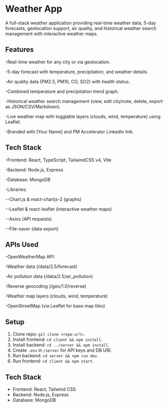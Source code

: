 # Weather App

A full-stack weather application providing real-time weather data, 5-day forecasts, geolocation support, air quality, and historical weather search management with interactive weather maps.

## Features





-Real-time weather for any city or via geolocation.



-5-day forecast with temperature, precipitation, and weather details.



-Air quality data (PM2.5, PM10, CO, SO2) with health status.



-Combined temperature and precipitation trend graph.



-Historical weather search management (view, edit city/note, delete, export as JSON/CSV/Markdown).



-Live weather map with togglable layers (clouds, wind, temperature) using Leaflet.



-Branded with [Your Name] and PM Accelerator LinkedIn link.

## Tech Stack





-Frontend: React, TypeScript, TailwindCSS v4, Vite



-Backend: Node.js, Express



-Database: MongoDB



-Libraries:





--Chart.js & react-chartjs-2 (graphs)



--Leaflet & react-leaflet (interactive weather maps)



--Axios (API requests)



--File-saver (data export)

## APIs Used





-OpenWeatherMap API:





-Weather data (/data/2.5/forecast)



-Air pollution data (/data/2.5/air_pollution)



-Reverse geocoding (/geo/1.0/reverse)



-Weather map layers (clouds, wind, temperature)



-OpenStreetMap (via Leaflet for base map tiles)

## Setup
1. Clone repo: `git clone <repo-url>`.
2. Install frontend: `cd client && npm install`.
3. Install backend: `cd ../server && npm install`.
4. Create `.env` in `/server` for API keys and DB URI.
5. Run backend: `cd server && npm run dev`.
6. Run frontend: `cd client && npm start`.

## Tech Stack
- Frontend: React, Tailwind CSS
- Backend: Node.js, Express
- Database: MongoDB